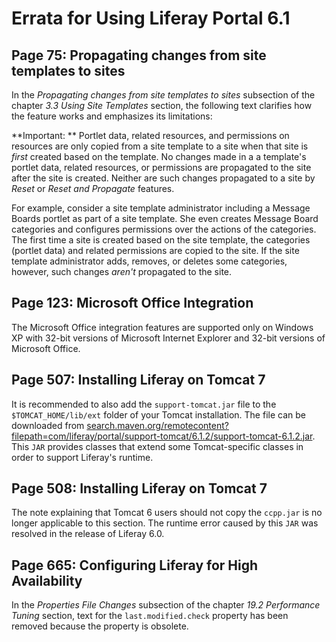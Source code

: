 # Errata for Using Liferay Portal 6.1

## Page 75: Propagating changes from site templates to sites

In the *Propagating changes from site templates to sites* subsection of the
chapter *3.3 Using Site Templates* section, the following text clarifies how the
feature works and emphasizes its limitations:

**Important: ** Portlet data, related resources, and permissions on resources
are only copied from a site template to a site when that site is *first* created
based on the template. No changes made in a a template's portlet data, related
resources, or permissions are propagated to the site after the site is
created. Neither are such changes propagated to a site by *Reset* or *Reset and
Propagate* features. 

For example, consider a site template administrator including a Message Boards
portlet as part of a site template. She even creates Message Board categories
and configures permissions over the actions of the categories. The first time a
site is created based on the site template, the categories (portlet data) and
related permissions are copied to the site. If the site template administrator
adds, removes, or deletes some categories, however, such changes *aren't*
propagated to the site. 

## Page 123: Microsoft Office Integration

The Microsoft Office integration features are supported only on Windows XP with
32-bit versions of Microsoft Internet Explorer and 32-bit versions of Microsoft
Office.

## Page 507: Installing Liferay on Tomcat 7

It is recommended to also add the `support-tomcat.jar` file to the
`$TOMCAT_HOME/lib/ext` folder of your Tomcat installation. The file can be
downloaded from
[search.maven.org/remotecontent?filepath=com/liferay/portal/support-tomcat/6.1.2/support-tomcat-6.1.2.jar](search.maven.org/remotecontent?filepath=com/liferay/portal/support-tomcat/6.1.2/support-tomcat-6.1.2.jar).
This `JAR` provides classes that extend some Tomcat-specific classes in order to
support Liferay's runtime.

## Page 508: Installing Liferay on Tomcat 7

The note explaining that Tomcat 6 users should not copy the `ccpp.jar` is no
longer applicable to this section. The runtime error caused by this `JAR` was
resolved in the release of Liferay 6.0.

## Page 665: Configuring Liferay for High Availability

In the *Properties File Changes* subsection of the chapter *19.2 Performance 
Tuning* section, text for the `last.modified.check` property has been removed
because the property is obsolete.

